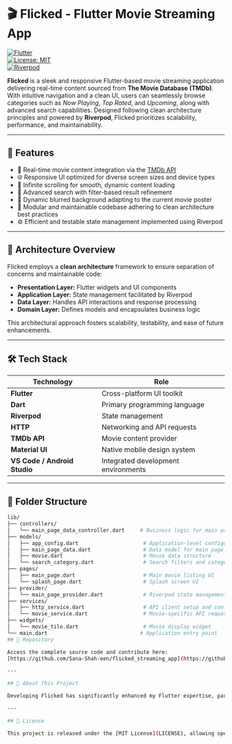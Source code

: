 # 🎬 Flicked - Flutter Movie Streaming App

[![Flutter](https://img.shields.io/badge/Flutter-v3.x-blue.svg?logo=flutter)](https://flutter.dev)  
[![License: MIT](https://img.shields.io/badge/License-MIT-yellow.svg)](LICENSE)  
[![Riverpod](https://img.shields.io/badge/Riverpod-State_Management-green.svg)](https://riverpod.dev)

**Flicked** is a sleek and responsive Flutter-based movie streaming application delivering real-time content sourced from **The Movie Database (TMDb)**. With intuitive navigation and a clean UI, users can seamlessly browse categories such as *Now Playing*, *Top Rated*, and *Upcoming*, along with advanced search capabilities. Designed following clean architecture principles and powered by **Riverpod**, Flicked prioritizes scalability, performance, and maintainability.

---

## 🚀 Features

- 🎥 Real-time movie content integration via the [TMDb API](https://www.themoviedb.org/documentation/api)
- 🌐 Responsive UI optimized for diverse screen sizes and device types
- 🔁 Infinite scrolling for smooth, dynamic content loading
- 🔎 Advanced search with filter-based result refinement
- 🎨 Dynamic blurred background adapting to the current movie poster
- 🧩 Modular and maintainable codebase adhering to clean architecture best practices
- ⚙️ Efficient and testable state management implemented using Riverpod

---

## 🧱 Architecture Overview

Flicked employs a **clean architecture** framework to ensure separation of concerns and maintainable code:

- **Presentation Layer:** Flutter widgets and UI components  
- **Application Layer:** State management facilitated by Riverpod  
- **Data Layer:** Handles API interactions and response processing  
- **Domain Layer:** Defines models and encapsulates business logic  

This architectural approach fosters scalability, testability, and ease of future enhancements.

---

## 🛠️ Tech Stack

<p align="center">

| Technology              | Role                                      |
|-------------------------|-------------------------------------------|
| **Flutter**             | Cross-platform UI toolkit                 |
| **Dart**                | Primary programming language              |
| **Riverpod**            | State management                          |
| **HTTP**                | Networking and API requests               |
| **TMDb API**            | Movie content provider                    |
| **Material UI**         | Native mobile design system               |
| **VS Code / Android Studio** | Integrated development environments |

</p>

---

## 📁 Folder Structure

```bash
lib/
├── controllers/
│   └── main_page_data_controller.dart     # Business logic for main page
├── models/
│   ├── app_config.dart                     # Application-level configurations
│   ├── main_page_data.dart                 # Data model for main page sections
│   ├── movie.dart                          # Movie data structure
│   └── search_category.dart                # Search filters and categories
├── pages/
│   ├── main_page.dart                      # Main movie listing UI
│   └── splash_page.dart                    # Splash screen UI
├── provider/
│   └── main_page_provider.dart             # Riverpod state management setup
├── services/
│   ├── http_service.dart                   # API client setup and configuration
│   └── movie_service.dart                  # Movie-specific API request handlers
├── widgets/
│   └── movie_tile.dart                     # Movie display widget
└── main.dart                              # Application entry point
## 🔗 Repository

Access the complete source code and contribute here:  
[https://github.com/Sana-Shah-een/flicked_streaming_app](https://github.com/Sana-Shah-een/flicked_streaming_app)

---

## 🙌 About This Project

Developing Flicked has significantly enhanced my Flutter expertise, particularly in applying clean architecture and mastering Riverpod for state management. I look forward to continuing this journey by building more robust, scalable, and polished applications.

---

## 📄 License

This project is released under the [MIT License](LICENSE), allowing open-source use with minimal restrictions.  

